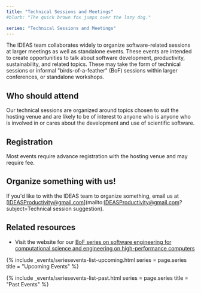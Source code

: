 ```yaml
---
title: "Technical Sessions and Meetings"
#blurb: "The quick brown fox jumps over the lazy dog."

series: "Technical Sessions and Meetings"
---
```


<!-- Extended Description -->

The IDEAS team collaborates widely to organize software-related sessions at larger meetings as well as standalone events.  These events are intended to create opportunities to talk about software development, productivity, sustainability, and related topics.  These may take the form of technical sessions or informal "birds-of-a-feather" (BoF) sessions within larger conferences, or standalone workshops.

## Who should attend

Our technical sessions are organized around topics chosen to suit the hosting venue and are likely to be of interest to anyone who is anyone who is involved in or cares about the development and use of scientific software.

## Registration

Most events require advance registration with the hosting venue and may require fee.

## Organize something with us!

If you'd like to with the IDEAS team to organize something, email us at [IDEASProductivity@gmail.com](mailto:IDEASProductivity@gmail.com?subject=Technical session suggestion).

## Related resources

 - Visit the website for our [BoF series on software engineering for computational science and engineering on high-performance computers](http://bit.ly/swe-cse-bof)

<!-- Upcoming Event List -->

{% 	include _events/seriesevents-list-upcoming.html 
    series = page.series
    title = "Upcoming Events"
%}

<!-- Past Event List -->

{% 	include _events/seriesevents-list-past.html 
    series = page.series
    title = "Past Events"
%}
